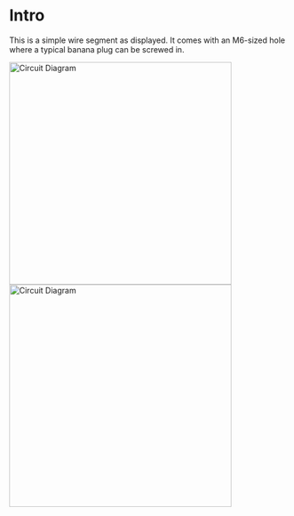 # Intro  
This is a simple wire segment as displayed. It comes with an M6-sized hole where a typical banana plug can be screwed in.

<img src="wire-angle_blank_TOP.png" alt="Circuit Diagram" width="400"> <img src="wire-angle_blank_BOTTOM.png" alt="Circuit Diagram" width="400">

